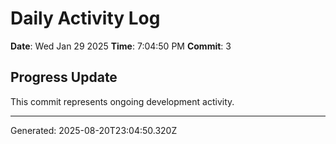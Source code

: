 # Daily Activity Log

**Date**: Wed Jan 29 2025
**Time**: 7:04:50 PM
**Commit**: 3

## Progress Update

This commit represents ongoing development activity.

---
Generated: 2025-08-20T23:04:50.320Z
